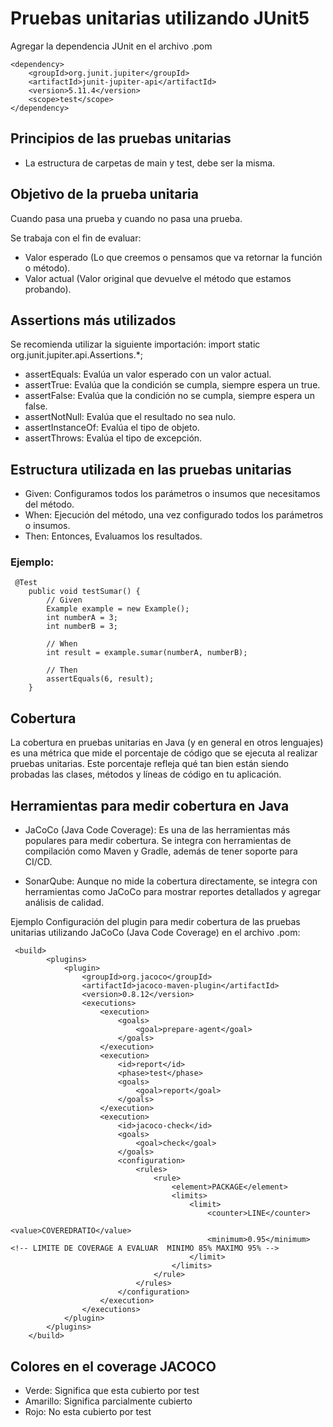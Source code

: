 # Pruebas unitarias utilizando JUnit5
Agregar la dependencia JUnit en el archivo .pom

```
<dependency>
    <groupId>org.junit.jupiter</groupId>
    <artifactId>junit-jupiter-api</artifactId>
    <version>5.11.4</version>
    <scope>test</scope>
</dependency>
```
## Principios de las pruebas unitarias
* La estructura de carpetas de main y test, debe ser la misma.

## Objetivo de la prueba unitaria
Cuando pasa una prueba y cuando no pasa una prueba.

Se trabaja con el fin de evaluar:
* Valor esperado (Lo que creemos o pensamos que va retornar la función o método).
* Valor actual (Valor original que devuelve el método que estamos probando).

## Assertions más utilizados
Se recomienda utilizar la siguiente importación: import static org.junit.jupiter.api.Assertions.*;
* assertEquals: Evalúa un valor esperado con un valor actual.
* assertTrue: Evalúa que la condición se cumpla, siempre espera un true.
* assertFalse: Evalúa que la condición no se cumpla, siempre espera un false.
* assertNotNull: Evalúa que el resultado no sea nulo.
* assertInstanceOf: Evalúa el tipo de objeto.
* assertThrows: Evalúa el tipo de excepción.

## Estructura utilizada en las pruebas unitarias
* Given: Configuramos todos los parámetros o insumos que necesitamos del método.
* When: Ejecución del método, una vez configurado todos los parámetros o insumos.
* Then: Entonces, Evaluamos los resultados.
### Ejemplo:

```
 @Test
    public void testSumar() {
        // Given
        Example example = new Example();
        int numberA = 3;
        int numberB = 3;

        // When 
        int result = example.sumar(numberA, numberB);

        // Then 
        assertEquals(6, result);
    }
```

## Cobertura
La cobertura en pruebas unitarias en Java (y en general en otros lenguajes) es una métrica que mide el porcentaje de código que se ejecuta al realizar pruebas unitarias. Este porcentaje refleja qué tan bien están siendo probadas las clases, métodos y líneas de código en tu aplicación.

## Herramientas para medir cobertura en Java
* JaCoCo (Java Code Coverage): Es una de las herramientas más populares para medir cobertura. Se integra con herramientas de compilación como Maven y Gradle, además de tener soporte para CI/CD.


* SonarQube: Aunque no mide la cobertura directamente, se integra con herramientas como JaCoCo para mostrar reportes detallados y agregar análisis de calidad.

Ejemplo Configuración del plugin para medir cobertura de las pruebas unitarias utilizando JaCoCo (Java Code Coverage) en el archivo .pom:
```
 <build>
        <plugins>
            <plugin>
                <groupId>org.jacoco</groupId>
                <artifactId>jacoco-maven-plugin</artifactId>
                <version>0.8.12</version>
                <executions>
                    <execution>
                        <goals>
                            <goal>prepare-agent</goal>
                        </goals>
                    </execution>
                    <execution>
                        <id>report</id>
                        <phase>test</phase>
                        <goals>
                            <goal>report</goal>
                        </goals>
                    </execution>
                    <execution>
                        <id>jacoco-check</id>
                        <goals>
                            <goal>check</goal>
                        </goals>
                        <configuration>
                            <rules>
                                <rule>
                                    <element>PACKAGE</element>
                                    <limits>
                                        <limit>
                                            <counter>LINE</counter>
                                            <value>COVEREDRATIO</value>
                                            <minimum>0.95</minimum> <!-- LIMITE DE COVERAGE A EVALUAR  MINIMO 85% MAXIMO 95% -->
                                        </limit>
                                    </limits>
                                </rule>
                            </rules>
                        </configuration>
                    </execution>
                </executions>
            </plugin>
        </plugins>
    </build>
```

## Colores en el coverage JACOCO
* Verde: Significa que esta cubierto por test
* Amarillo: Significa parcialmente cubierto
* Rojo: No esta cubierto por test

